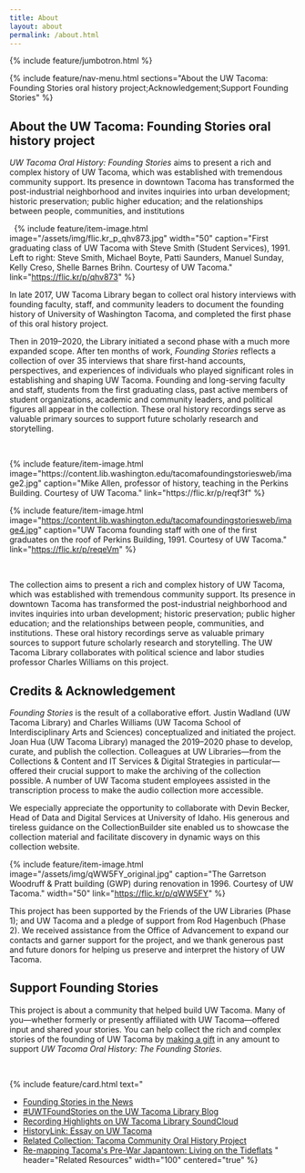 ```yaml
---
title: About
layout: about
permalink: /about.html
---
```

{% include feature/jumbotron.html %} 

{% include feature/nav-menu.html sections="About the UW Tacoma: Founding Stories oral history project;Acknowledgement;Support Founding Stories" %}

## About the UW Tacoma: Founding Stories oral history project

<i>UW Tacoma Oral History: Founding Stories</i> aims to present a rich and complex history of UW Tacoma, which was established with tremendous community support. Its presence in downtown Tacoma has transformed the post-industrial neighborhood and invites inquiries into urban development; historic preservation; public higher education; and the relationships between people, communities, and institutions

&nbsp;
{% include feature/item-image.html image="/assets/img/flic.kr_p_qhv873.jpg" width="50" caption="First graduating class of UW Tacoma with Steve Smith (Student Services), 1991. Left to right: Steve Smith, Michael Boyte, Patti Saunders, Manuel Sunday, Kelly Creso, Shelle Barnes Brihn. Courtesy of UW Tacoma." link="https://flic.kr/p/qhv873" %}
&nbsp;

In late 2017, UW Tacoma Library began to collect oral history interviews with founding faculty, staff, and community leaders to document the founding history of University of Washington Tacoma, and completed the first phase of this oral history project. 

Then in 2019–2020, the Library initiated a second phase with a much more expanded scope. After ten months of work, <i>Founding Stories</i> reflects a collection of over 35 interviews that share first-hand accounts, perspectives, and experiences of individuals who played significant roles in establishing and shaping UW Tacoma. Founding and long-serving faculty and staff, students from the first graduating class, past active members of student organizations, academic and community leaders, and political figures all appear in the collection. These oral history recordings serve as valuable primary sources to support future scholarly research and storytelling.

&nbsp;
<div class="row">
<div class="col-md-6">
{% include feature/item-image.html image="https://content.lib.washington.edu/tacomafoundingstoriesweb/image2.jpg" caption="Mike Allen, professor of history, teaching in the Perkins Building. Courtesy of UW Tacoma." link="https://flic.kr/p/reqf3f" %}
</div>
<div class="col-md-6">

{% include feature/item-image.html image="https://content.lib.washington.edu/tacomafoundingstoriesweb/image4.jpg" caption="UW Tacoma founding staff with one of the first graduates on the roof of Perkins Building, 1991. Courtesy of UW Tacoma." link="https://flic.kr/p/reqeVm" %}
</div>
</div>
&nbsp;

The collection aims to present a rich and complex history of UW Tacoma, which was established with tremendous community support. Its presence in downtown Tacoma has transformed the post-industrial neighborhood and invites inquiries into urban development; historic preservation; public higher education; and the relationships between people, communities, and institutions. These oral history recordings serve as valuable primary sources to support future scholarly research and storytelling. The UW Tacoma Library collaborates with political science and labor studies professor Charles Williams on this project.

## Credits &amp; Acknowledgement

<i>Founding Stories</i> is the result of a collaborative effort. Justin Wadland (UW Tacoma Library) and Charles Williams (UW Tacoma School of Interdisciplinary Arts and Sciences) conceptualized and initiated the project. Joan Hua (UW Tacoma Library) managed the 2019–2020 phase to develop, curate, and publish the collection. Colleagues at UW Libraries—from the Collections & Content and IT Services & Digital Strategies in particular—offered their crucial support to make the archiving of the collection possible. A number of UW Tacoma student employees assisted in the transcription process to make the audio collection more accessible. 

We especially appreciate the opportunity to collaborate with Devin Becker, Head of Data and Digital Services at University of Idaho. His generous and tireless guidance on the CollectionBuilder site enabled us to showcase the collection material and facilitate discovery in dynamic ways on this collection website.

{% include feature/item-image.html image="/assets/img/qWW5FY_original.jpg" caption="The Garretson Woodruff & Pratt building (GWP) during renovation in 1996. Courtesy of UW Tacoma." width="50" link="https://flic.kr/p/qWW5FY" %}

This project has been supported by the Friends of the UW Libraries (Phase 1); and UW Tacoma and a pledge of support from Rod Hagenbuch (Phase 2). We received assistance from the Office of Advancement to expand our contacts and garner support for the project, and we thank generous past and future donors for helping us preserve and interpret the history of UW Tacoma. 

## Support Founding Stories

This project is about a community that helped build UW Tacoma. Many of you—whether formerly or presently affiliated with UW Tacoma—offered input and shared your stories. You can help collect the rich and complex stories of the founding of UW Tacoma by <a href="https://www.washington.edu/giving/make-a-gift/?source_typ=3&source=UWTOHA&appeal=" target="_blank">making a gift</a> in any amount to support <i>UW Tacoma Oral History: The Founding Stories</i>.

&nbsp;
&nbsp;
&nbsp;


{% include feature/card.html text="
* [Founding Stories in the News](https://www.tacoma.uw.edu/news/article/founding-stories)
* [#UWTFoundStories on the UW Tacoma Library Blog](https://sites.uw.edu/uwtacomalibrary/tag/uwtfoundingstories/)
* [Recording Highlights on UW Tacoma Library SoundCloud](https://soundcloud.com/user-459046541/sets/uw-tacoma-oral-history-founding-stories)
* [HistoryLink: Essay on UW Tacoma](https://historylink.org/File/20469)
* [Related Collection: Tacoma Community Oral History Project](https://content.lib.washington.edu/tacomacommweb/index.html)
* [Re-mapping Tacoma's Pre-War Japantown: Living on the Tideflats](https://digitalcommons.tacoma.uw.edu/conflux/10/)
" header="Related Resources" width="100" centered="true" %}
